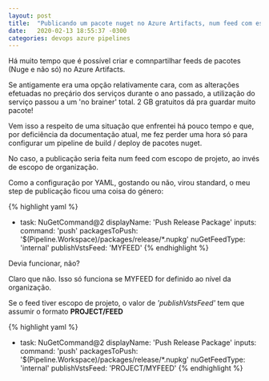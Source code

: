 ```yaml
---
layout: post
title:  "Publicando um pacote nuget no Azure Artifacts, num feed com escopo de projeto"
date:   2020-02-13 18:55:37 -0300
categories: devops azure pipelines
---
```


Há muito tempo que é possível criar e comnpartilhar feeds de pacotes (Nuge e não só) no Azure Artifacts.

Se antigamente era uma opção relativamente cara, com as alterações efetuadas no preçário dos serviços durante o ano passado, a utilização do serviço passou a um 'no brainer' total. 2 GB gratuitos dá pra guardar muito pacote!

Vem isso a respeito de uma situação que enfrentei há pouco tempo e que, por deficiência da documentação atual, me fez perder uma hora só para configurar um pipeline de build / deploy de pacotes nuget.

No caso, a publicação seria feita num feed com escopo de projeto, ao invés de escopo de organização.

Como a configuração por YAML, gostando ou não, virou standard, o meu step de publicação ficou uma coisa do género:

{% highlight yaml %}
- task: NuGetCommand@2
    displayName: 'Push Release Package'
    inputs:
    command: 'push'
    packagesToPush: '$(Pipeline.Workspace)/packages/release/*.nupkg'
    nuGetFeedType: 'internal'
    publishVstsFeed: 'MYFEED'
{% endhighlight %}

Devia funcionar, não?

Claro que não. Isso só funciona se MYFEED for definido ao nível da organização.

Se o feed tiver escopo de projeto, o valor de _'publishVstsFeed'_ tem que assumir o formato **PROJECT/FEED**

{% highlight yaml %}
- task: NuGetCommand@2
    displayName: 'Push Release Package'
    inputs:
    command: 'push'
    packagesToPush: '$(Pipeline.Workspace)/packages/release/*.nupkg'
    nuGetFeedType: 'internal'
    publishVstsFeed: 'PROJECT/MYFEED'
{% endhighlight %}
